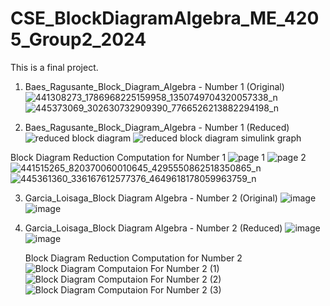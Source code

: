 # CSE_BlockDiagramAlgebra_ME_4205_Group2_2024
This is a final project.

1. Baes_Ragusante_Block_Diagram_Algebra - Number 1 (Original)
![441308273_1786968225159958_1350749704320057338_n](https://github.com/DeanLoisaga/CSE_BlockDiagramAlgebra_ME_4205_Group2_2024/assets/159033676/3b9221ae-02da-4bdb-9727-ea28b7cc959e)
![445373069_302630732909390_7766526213882294198_n](https://github.com/DeanLoisaga/CSE_BlockDiagramAlgebra_ME_4205_Group2_2024/assets/159033676/baa749fa-1d4e-408c-9217-28c1f9d67cc2)


2. Baes_Ragusante_Block_Diagram_Algebra - Number 1 (Reduced)
![reduced block diagram ](https://github.com/eunragusante/CSE_BlockDiagramAlgebra_ME_4205_Group2_2024/assets/159035507/c89f635f-0676-4de3-9556-240e693948cc)
![reduced block diagram simulink graph](https://github.com/eunragusante/CSE_BlockDiagramAlgebra_ME_4205_Group2_2024/assets/159035507/9b2fe806-8266-4e3b-ab43-d9aeeee28336)

Block Diagram Reduction Computation for Number 1 
![page 1](https://github.com/eunragusante/CSE_BlockDiagramAlgebra_ME_4205_Group2_2024/assets/159035507/0d4bc689-7fb6-41f1-9669-4ae46ba7fb09)
![page 2](https://github.com/eunragusante/CSE_BlockDiagramAlgebra_ME_4205_Group2_2024/assets/159035507/b68a1d68-2d02-43ce-9e50-74ac4534aa34)
![441515265_820370060010645_4295550862518350865_n](https://github.com/DeanLoisaga/CSE_BlockDiagramAlgebra_ME_4205_Group2_2024/assets/159033676/72def7b0-fab8-4f0e-bec9-7b57552fa1d7)
![445361360_336167612577376_4649618178059963759_n](https://github.com/DeanLoisaga/CSE_BlockDiagramAlgebra_ME_4205_Group2_2024/assets/159033676/3a54a82e-6913-4051-80d9-493a1d8d9519)



3. Garcia_Loisaga_Block Diagram Algebra - Number 2 (Original)
![image](https://github.com/DeanLoisaga/CSE_BlockDiagramAlgebra_ME_4205_Group2_2024/assets/159100618/f7db068b-c98f-4acc-a2bd-2a71246c3a07)
![image](https://github.com/DeanLoisaga/CSE_BlockDiagramAlgebra_ME_4205_Group2_2024/assets/159100618/131e19b1-9ca9-4d33-9a37-36015e374d01)


4. Garcia_Loisaga_Block Diagram Algebra - Number 2 (Reduced)
   ![image](https://github.com/DeanLoisaga/CSE_BlockDiagramAlgebra_ME_4205_Group2_2024/assets/159100618/a3af0d9b-f1f1-4f7f-b4c7-2962e143f471)
![image](https://github.com/DeanLoisaga/CSE_BlockDiagramAlgebra_ME_4205_Group2_2024/assets/159100618/e52a10e0-edd6-4cb4-ac9a-fd4e77c148ac)


   Block Diagram Reduction Computation for Number 2
   ![Block Diagram Computaion For Number 2 (1)](https://github.com/DeanLoisaga/CSE_BlockDiagramAlgebra_ME_4205_Group2_2024/assets/159403287/f8e1039b-6a40-427c-a3ff-4c9d3e9985af)
![Block Diagram Computaion For Number 2 (2)](https://github.com/DeanLoisaga/CSE_BlockDiagramAlgebra_ME_4205_Group2_2024/assets/159403287/225b1196-a4c9-4dd1-a654-33f381437104)
![Block Diagram Computaion For Number 2 (3)](https://github.com/DeanLoisaga/CSE_BlockDiagramAlgebra_ME_4205_Group2_2024/assets/159403287/d8daaba7-d94e-458c-88ae-d985e795597a)

